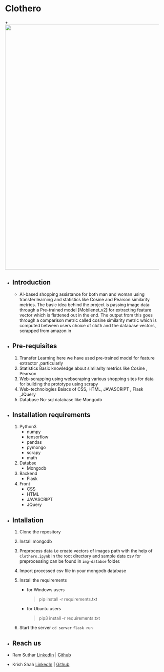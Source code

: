 # Clothero

+<img src="https://github.com/ramsuthar305/Clothero/blob/master/ezgif.com-video-to-gif.gif?raw=true" width="800px" style="margin-auto">
* ## Introduction
    *  AI-based shopping assistance for both man and woman using transfer learning and statistics like Cosine and Pearson similarity metrics. The basic idea behind the project is passing image data through a Pre-trained model [Mobilenet_v2] for extracting feature vector which is flattened out in the end. The output from this goes through a comparison metric called cosine similarity metric which is computed between users choice of cloth and the database vectors, scrapped from amazon.in

* ## Pre-requisites
    1. Transfer Learning
         here we have used pre-trained model for feature extractor ,particularly
    2. Statistics
        Basic knowledge about similarity metrics like Cosine , Pearson
    3. Web-scrapping
         using webscraping various shopping sites for data for building the prototype using scrapy
    4. Web-technologies
        Baiscs of CSS, HTML, JAVASCRIPT , Flask ,JQuery
    5. Database
        No-sql database like Mongodb
   
* ## Installation requirements
    1. Python3
        * numpy
        * tensorflow
        * pandas
        * pymongo
        * scrapy
        * math
    2. Databse
        * Mongodb
    3. Backend
        * Flask
    4. Front
        * CSS
        * HTML
        * JAVASCRIPT
        * JQuery
* ## Intallation
    1. Clone the repository
    2. Install mongodb
    3. Preprocess data i.e create vectors of images path with the help of `Clothero.ipynb` in the root directory and sample data csv for preprocessing can be found in `img-databse` folder.
    4. Import processed csv file in your mongodb database
    5. Install the requirements
        * for Windows users
            > pip install -r requirements.txt

        * for Ubuntu users
            > pip3 install -r requirements.txt
           
    6. Start the server
      `cd server`
      `flask run`

* ## Reach us

* Ram Suthar
[LinkedIn](https://www.linkedin.com/in/ramsuthar305/) | [Github](https://github.com/ramsuthar305)

* Krish Shah
[LinkedIn](https://www.linkedin.com/mwlite/in/krish-shah-20542817b) | [Github](https://github.com/krishshah99615)

    
